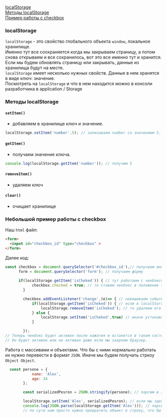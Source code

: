 [localStorage](#localstorage)<br>
[Методы localStorage](#методы-localstorage)<br>
[Пример работы с checkbox](#небольшой-пример-работы-с-checkbox)<br>
### localStorage
`localStorage` - это свойство глобального объекта `window`, локальное хранилище.<br>
Именно тут все соохраняется когда мы закрываем страницу, а потом снова открываем и все сохранилось, вот это все именно тут и хранится.
Если мы будем обновлять страницу или закрывать, данные из хранилища будут на месте.<br>
`localStorage` имеет несколько нужных свойств. Данные в нем хранятся в виде ключ: значение.<br>
Посмотреть на `localStorage` и что в нем находится можно в консоли разработчика в application / Storage

### Методы localStorage
#### `setItem()`
- добавляем в хранилище ключ и значение.
```javaScript
localStorage.setItem('number',5); // записываем number со значением 5. Если такое свойство есть, то значение просто перезапишется
```

#### `getItem()`
 - получаем значение ключа.
```javaScript
console.log(localStorage.getItem('number')); // получим 5
```
#### `removeItem()`
- удаляем ключ
#### `clear()`
- очищает хранилище

### Небольшой пример работы с checkbox
Наш `html` файл:
```html
<form>
  <input id="checkbox_id" type="checkbox" >
</form>
```
Далее код:
```javaScript
const checkbox = document.querySelector('#checkbox_id'),// получаем инпут
      form = document.querySelector('form'); // получаем форму
    
      if(localStorage.getItem('isCheked')) { // тут работаем с чекбоксом. Если в хранилище есть isCheked
            checkbox.checked = true; // то ставим чекбокс в положение true то есть с галочкой
        } 

        checkbox.addEventListener('change',(e)=> { // навешиваем событие
            if(localStorage.getItem('isCheked')) { // если в localStorage есть ключ isCheked
                localStorage.removeItem('isCheked'); // то удаляем его
            } else {
                localStorage.setItem('isCheked',true) // иначе устанавливем ключ isCheked и значение true
            }

        });
// Теперь чекбокс будет активен после нажатия и останется в таком состоянии, пока мы еще раз не нажем на него.
// Он будет активен или не активен даже если мы закроем браузер.        
```

Работа с массивами и объектами. Что бы с ними нормально работать их нужно перевести в формат `JSON`. Иначе мы будем получать стркоу `Object Object`.

```javaScript
  const persone = {
            name: 'Alex',
            age: 24
        };

        const serializedPesron = JSON.stringify(persone); // парсим в JSON

        localStorage.setItem('Alex', serializedPesron); // если мы здесь значение впишем presone, то в localStorage будет Object Object.
        console.log(JSON.parse(localStorage.getItem('Alex'))); // парсим обратно и получаем наш обычный объект
        // по сути нам просто нужно превратить объект в строку, что бы хранить его в localStorage
```
